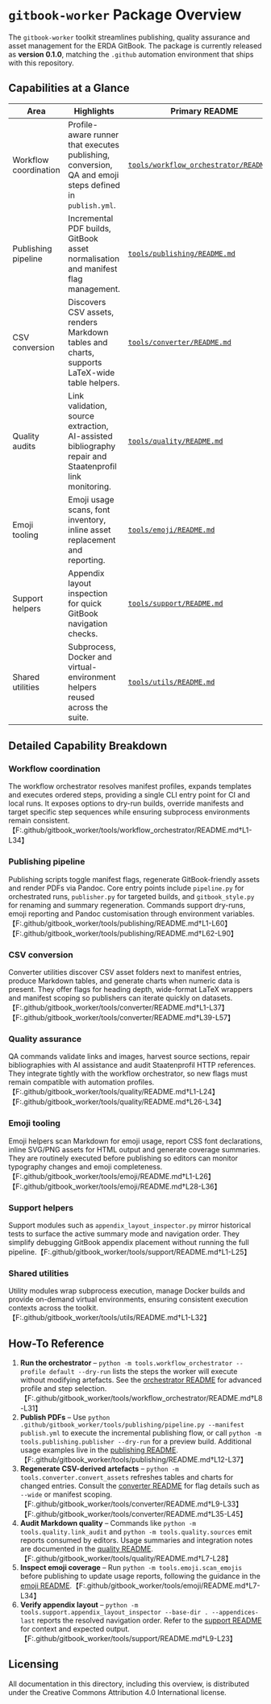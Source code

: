 <!-- License: CC BY 4.0 (https://creativecommons.org/licenses/by/4.0/) -->
# `gitbook-worker` Package Overview

The `gitbook-worker` toolkit streamlines publishing, quality assurance and asset
management for the ERDA GitBook. The package is currently released as
**version&nbsp;0.1.0**, matching the `.github` automation environment that ships with this
repository.

## Capabilities at a Glance

| Area | Highlights | Primary README |
| --- | --- | --- |
| Workflow coordination | Profile-aware runner that executes publishing, conversion, QA and emoji steps defined in `publish.yml`. | [`tools/workflow_orchestrator/README.md`](../../tools/workflow_orchestrator/README.md) |
| Publishing pipeline | Incremental PDF builds, GitBook asset normalisation and manifest flag management. | [`tools/publishing/README.md`](../../tools/publishing/README.md) |
| CSV conversion | Discovers CSV assets, renders Markdown tables and charts, supports LaTeX-wide table helpers. | [`tools/converter/README.md`](../../tools/converter/README.md) |
| Quality audits | Link validation, source extraction, AI-assisted bibliography repair and Staatenprofil link monitoring. | [`tools/quality/README.md`](../../tools/quality/README.md) |
| Emoji tooling | Emoji usage scans, font inventory, inline asset replacement and reporting. | [`tools/emoji/README.md`](../../tools/emoji/README.md) |
| Support helpers | Appendix layout inspection for quick GitBook navigation checks. | [`tools/support/README.md`](../../tools/support/README.md) |
| Shared utilities | Subprocess, Docker and virtual-environment helpers reused across the suite. | [`tools/utils/README.md`](../../tools/utils/README.md) |

## Detailed Capability Breakdown

### Workflow coordination
The workflow orchestrator resolves manifest profiles, expands templates and
executes ordered steps, providing a single CLI entry point for CI and local
runs. It exposes options to dry-run builds, override manifests and target
specific step sequences while ensuring subprocess environments remain
consistent.【F:.github/gitbook_worker/tools/workflow_orchestrator/README.md†L1-L34】

### Publishing pipeline
Publishing scripts toggle manifest flags, regenerate GitBook-friendly assets and
render PDFs via Pandoc. Core entry points include `pipeline.py` for orchestrated
runs, `publisher.py` for targeted builds, and `gitbook_style.py` for renaming and
summary regeneration. Commands support dry-runs, emoji reporting and Pandoc
customisation through environment variables.【F:.github/gitbook_worker/tools/publishing/README.md†L1-L60】【F:.github/gitbook_worker/tools/publishing/README.md†L62-L90】

### CSV conversion
Converter utilities discover CSV asset folders next to manifest entries, produce
Markdown tables, and generate charts when numeric data is present. They offer
flags for heading depth, wide-format LaTeX wrappers and manifest scoping so
publishers can iterate quickly on datasets.【F:.github/gitbook_worker/tools/converter/README.md†L1-L37】【F:.github/gitbook_worker/tools/converter/README.md†L39-L57】

### Quality assurance
QA commands validate links and images, harvest source sections, repair
bibliographies with AI assistance and audit Staatenprofil HTTP references. They
integrate tightly with the workflow orchestrator, so new flags must remain
compatible with automation profiles.【F:.github/gitbook_worker/tools/quality/README.md†L1-L24】【F:.github/gitbook_worker/tools/quality/README.md†L26-L34】

### Emoji tooling
Emoji helpers scan Markdown for emoji usage, report CSS font declarations, inline
SVG/PNG assets for HTML output and generate coverage summaries. They are
routinely executed before publishing so editors can monitor typography changes
and emoji completeness.【F:.github/gitbook_worker/tools/emoji/README.md†L1-L26】【F:.github/gitbook_worker/tools/emoji/README.md†L28-L36】

### Support helpers
Support modules such as `appendix_layout_inspector.py` mirror historical tests to
surface the active summary mode and navigation order. They simplify debugging
GitBook appendix placement without running the full pipeline.【F:.github/gitbook_worker/tools/support/README.md†L1-L25】

### Shared utilities
Utility modules wrap subprocess execution, manage Docker builds and provide
on-demand virtual environments, ensuring consistent execution contexts across
the toolkit.【F:.github/gitbook_worker/tools/utils/README.md†L1-L32】

## How-To Reference

1. **Run the orchestrator** – `python -m tools.workflow_orchestrator --profile default --dry-run` lists the steps the worker
   will execute without modifying artefacts. See the
   [orchestrator README](../../tools/workflow_orchestrator/README.md) for
   advanced profile and step selection.【F:.github/gitbook_worker/tools/workflow_orchestrator/README.md†L8-L31】
2. **Publish PDFs** – Use `python .github/gitbook_worker/tools/publishing/pipeline.py --manifest publish.yml` to execute the incremental
   publishing flow, or call `python -m tools.publishing.publisher --dry-run` for a
   preview build. Additional usage examples live in the
   [publishing README](../../tools/publishing/README.md).【F:.github/gitbook_worker/tools/publishing/README.md†L12-L37】
3. **Regenerate CSV-derived artefacts** – `python -m tools.converter.convert_assets` refreshes tables and charts for changed
   entries. Consult the [converter README](../../tools/converter/README.md) for
   flag details such as `--wide` or manifest scoping.【F:.github/gitbook_worker/tools/converter/README.md†L9-L33】【F:.github/gitbook_worker/tools/converter/README.md†L35-L45】
4. **Audit Markdown quality** – Commands like `python -m tools.quality.link_audit` and `python -m tools.quality.sources` emit
   reports consumed by editors. Usage summaries and integration notes are
   documented in the [quality README](../../tools/quality/README.md).【F:.github/gitbook_worker/tools/quality/README.md†L7-L28】
5. **Inspect emoji coverage** – Run `python -m tools.emoji.scan_emojis` before publishing to update usage reports, following the
   guidance in the [emoji README](../../tools/emoji/README.md).【F:.github/gitbook_worker/tools/emoji/README.md†L7-L34】
6. **Verify appendix layout** – `python -m tools.support.appendix_layout_inspector --base-dir . --appendices-last` reports the
   resolved navigation order. Refer to the [support README](../../tools/support/README.md)
   for context and expected output.【F:.github/gitbook_worker/tools/support/README.md†L9-L23】

## Licensing

All documentation in this directory, including this overview, is distributed
under the Creative Commons Attribution 4.0 International license.
